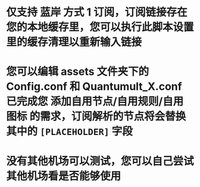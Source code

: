 # 仅支持 蓝岸 方式 1 订阅，订阅链接存在您的本地缓存里，您可以执行此脚本设置里的缓存清理以重新输入链接

# 您可以编辑 assets 文件夹下的 Config.conf 和 Quantumult_X.conf 已完成您 添加自用节点/自用规则/自用图标 的需求，订阅解析的节点将会替换其中的 `[PLACEHOLDER]` 字段

# 没有其他机场可以测试，您可以自己尝试其他机场看是否能够使用